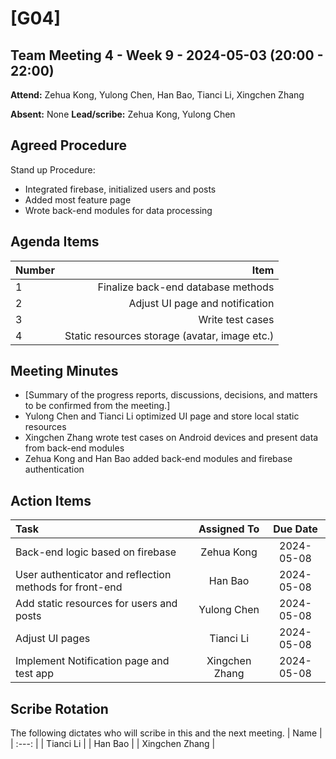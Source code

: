 # [G04]
## Team Meeting 4 - Week 9 - 2024-05-03 (20:00 - 22:00)
**Attend:** Zehua Kong, Yulong Chen, Han Bao, Tianci Li, Xingchen Zhang

**Absent:** None
**Lead/scribe:** Zehua Kong, Yulong Chen

## Agreed Procedure
Stand up Procedure: 
- Integrated firebase, initialized users and posts
- Added most feature page
- Wrote back-end modules for data processing


## Agenda Items
| Number |                                          Item |
| :----- | --------------------------------------------: |
| 1      |            Finalize back-end database methods |
| 2      |               Adjust UI page and notification |
| 3      |                              Write test cases |
| 4      | Static resources storage (avatar, image etc.) |

## Meeting Minutes
- [Summary of the progress reports, discussions, decisions, and matters to be confirmed from the meeting.]
- Yulong Chen and Tianci Li optimized UI page and store local static resources
- Xingchen Zhang wrote test cases on Android devices and present data from back-end modules
- Zehua Kong and Han Bao added back-end modules and firebase authentication


## Action Items
| Task                                                    |  Assigned To   |  Due Date  |
| :------------------------------------------------------ | :------------: | :--------: |
| Back-end logic based on firebase                        |   Zehua Kong   | 2024-05-08 |
| User authenticator and reflection methods for front-end |    Han Bao     | 2024-05-08 |
| Add static resources for users and posts                |  Yulong Chen   | 2024-05-08 |
| Adjust UI pages                                         |   Tianci Li    | 2024-05-08 |
| Implement Notification page and test app                | Xingchen Zhang | 2024-05-08 |



## Scribe Rotation
The following dictates who will scribe in this and the next meeting.
| Name |
| :---: |
| Tianci Li |
| Han Bao |
| Xingchen Zhang |